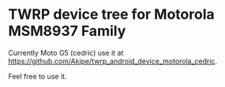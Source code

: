TWRP device tree for Motorola MSM8937 Family
===========================================

Currently Moto G5 (cedric) use it at https://github.com/Akipe/twrp_android_device_motorola_cedric.

Feel free to use it.